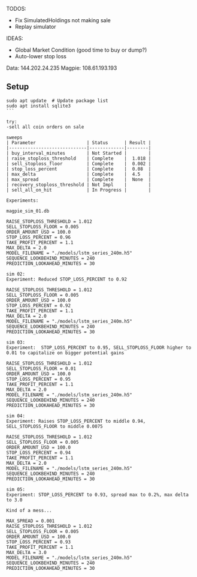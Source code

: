 TODOS:
- Fix SimulatedHoldings not making sale
- Replay simulator

IDEAS:
- Global Market Condition (good time to buy or dump?)
- Auto-lower stop loss 

Data: 144.202.24.235
Magpie: 108.61.193.193

## Setup

``````
sudo apt update  # Update package list
sudo apt install sqlite3
```

try: 
-sell all coin orders on sale

sweeps
| Parameter                   | Status      | Result |
|-----------------------------|-------------|--------|
| buy_interval_minutes        | Not Started |        |
| raise_stoploss_threshold    | Complete    |  1.018 |
| sell_stoploss_floor         | Complete    |  0.002 |
| stop_loss_percent           | Complete    |  0.08  |
| max_delta                   | Complete    |  4.5   |
| max_spread                  | Complete    |  None  |
| recovery_stoploss_threshold | Not Impl    |        |
| sell_all_on_hit             | In Progress |        |

Experiments:

magpie_sim_01.db

RAISE_STOPLOSS_THRESHOLD = 1.012
SELL_STOPLOSS_FLOOR = 0.005
ORDER_AMOUNT_USD = 100.0
STOP_LOSS_PERCENT = 0.96
TAKE_PROFIT_PERCENT = 1.1
MAX_DELTA = 2.0
MODEL_FILENAME = "./models/lstm_series_240m.h5"
SEQUENCE_LOOKBEHIND_MINUTES = 240
PREDICTION_LOOKAHEAD_MINUTES = 30

sim 02:
Experiment: Reduced STOP_LOSS_PERCENT to 0.92

RAISE_STOPLOSS_THRESHOLD = 1.012
SELL_STOPLOSS_FLOOR = 0.005
ORDER_AMOUNT_USD = 100.0
STOP_LOSS_PERCENT = 0.92
TAKE_PROFIT_PERCENT = 1.1
MAX_DELTA = 2.0
MODEL_FILENAME = "./models/lstm_series_240m.h5"
SEQUENCE_LOOKBEHIND_MINUTES = 240
PREDICTION_LOOKAHEAD_MINUTES = 30

sim 03:
Experiment:  STOP_LOSS_PERCENT to 0.95, SELL_STOPLOSS_FLOOR higher to 0.01 to capitalize on bigger potential gains

RAISE_STOPLOSS_THRESHOLD = 1.012
SELL_STOPLOSS_FLOOR = 0.01
ORDER_AMOUNT_USD = 100.0
STOP_LOSS_PERCENT = 0.95
TAKE_PROFIT_PERCENT = 1.1
MAX_DELTA = 2.0
MODEL_FILENAME = "./models/lstm_series_240m.h5"
SEQUENCE_LOOKBEHIND_MINUTES = 240
PREDICTION_LOOKAHEAD_MINUTES = 30

sim 04:
Experiment: Raises STOP_LOSS_PERCENT to middle 0.94, SELL_STOPLOSS_FLOOR to middle 0.0075

RAISE_STOPLOSS_THRESHOLD = 1.012
SELL_STOPLOSS_FLOOR = 0.005
ORDER_AMOUNT_USD = 100.0
STOP_LOSS_PERCENT = 0.94
TAKE_PROFIT_PERCENT = 1.1
MAX_DELTA = 2.0
MODEL_FILENAME = "./models/lstm_series_240m.h5"
SEQUENCE_LOOKBEHIND_MINUTES = 240
PREDICTION_LOOKAHEAD_MINUTES = 30

sim 05:
Experiment: STOP_LOSS_PERCENT to 0.93, spread max to 0.2%, max delta to 3.0

Kind of a mess...

MAX_SPREAD = 0.001
RAISE_STOPLOSS_THRESHOLD = 1.012
SELL_STOPLOSS_FLOOR = 0.005
ORDER_AMOUNT_USD = 100.0
STOP_LOSS_PERCENT = 0.93
TAKE_PROFIT_PERCENT = 1.1
MAX_DELTA = 3.0
MODEL_FILENAME = "./models/lstm_series_240m.h5"
SEQUENCE_LOOKBEHIND_MINUTES = 240
PREDICTION_LOOKAHEAD_MINUTES = 30